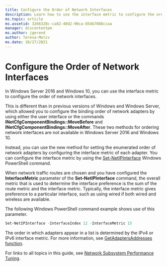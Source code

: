 ```yaml
---
title: Configure the Order of Network Interfaces
description: Learn how to use the interface metric to configure the order of network interfaces.
ms.topic: article
ms.assetid: 3266328c-ca82-40d2-90ca-854b7088ccaa
manager: dcscontentpm
ms.author: jgerend
author: Teresa-Motiv
ms.date: 10/27/2021
---
```


# Configure the Order of Network Interfaces

In Windows Server 2016 and Windows 10, you can use the interface metric to configure the order of network interfaces.

This is different than in previous versions of Windows and Windows Server, which allowed you to configure the binding order of network adapters by using either the user interface or the commands **INetCfgComponentBindings::MoveBefore** and **INetCfgComponentBindings::MoveAfter**. These two methods for ordering network interfaces are not available in Windows Server 2016 and Windows 10.

Instead, you can use the new method for setting the enumerated order of network adapters by configuring the interface metric of each adapter. You can configure the interface metric by using the [Set-NetIPInterface](/powershell/module/nettcpip/set-netipinterface) Windows PowerShell command.

When network traffic routes are chosen and you have configured the **InterfaceMetric** parameter of the **Set-NetIPInterface** command, the overall metric that is used to determine the interface preference is the sum of the route metric and the interface metric. Typically, the interface metric gives preference to a particular interface, such as using wired if both wired and wireless are available.

The following Windows PowerShell command example shows use of this parameter.

```powershell
Set-NetIPInterface -InterfaceIndex 12 -InterfaceMetric 15
```

The order in which adapters appear in a list is determined by the IPv4 or IPv6 interface metric.  For more information, see [GetAdaptersAddresses function](/windows/win32/api/iphlpapi/nf-iphlpapi-getadaptersaddresses?f=255&MSPPError=-2147217396).

For links to all topics in this guide, see [Network Subsystem Performance Tuning](net-sub-performance-top.md).
